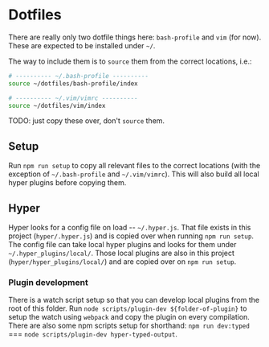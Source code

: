 # Dotfiles

There are really only two dotfile things here: `bash-profile` and `vim` (for now).
These are expected to be installed under `~/`.

The way to include them is to `source` them from the correct locations, i.e.:
```sh
# ---------- ~/.bash-profile ----------
source ~/dotfiles/bash-profile/index

# ---------- ~/.vim/vimrc ----------
source ~/dotfiles/vim/index
```

TODO: just copy these over, don't `source` them.

## Setup
Run `npm run setup` to copy all relevant files to the correct locations (with the exception of `~/.bash-profile` and `~/.vim/vimrc`). This will also build all local hyper plugins before copying them.

## Hyper
Hyper looks for a config file on load -- `~/.hyper.js`. That file exists in this project (`hyper/.hyper.js`) and is copied over when running `npm run setup`. The config file can take local hyper plugins and looks for them under `~/.hyper_plugins/local/`. Those local plugins are also in this project (`hyper/hyper_plugins/local/`) and are copied over on `npm run setup`.

### Plugin development
There is a watch script setup so that you can develop local plugins from the root of this folder. Run `node scripts/plugin-dev ${folder-of-plugin}` to setup the watch using `webpack` and copy the plugin on every compilation. There are also some npm scripts setup for shorthand: `npm run dev:typed` === `node scripts/plugin-dev hyper-typed-output`.